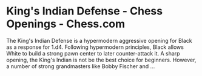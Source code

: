 ---
---

King's Indian Defense - Chess Openings - Chess.com
==================================================


The King's Indian Defense is a hypermodern aggressive opening for Black as a response for 1.d4. Following hypermodern principles, Black allows White to build a strong pawn center to later counter-attack it. A sharp opening, the King's Indian is not be the best choice for beginners. However, a number of strong grandmasters like Bobby Fischer and ...